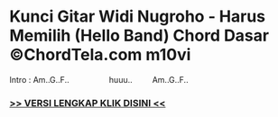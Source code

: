 
 # Kunci Gitar Widi Nugroho - Harus Memilih (Hello Band) Chord Dasar ©ChordTela.com m10vi


Intro : Am..G..F..                  huuu..         Am..G..F..

###  <a href="https://shortlighzx.web.app?sq=Kunci Gitar Widi Nugroho - Harus Memilih (Hello Band) Chord Dasar ©ChordTela.com"> >> VERSI LENGKAP KLIK DISINI << </a>
